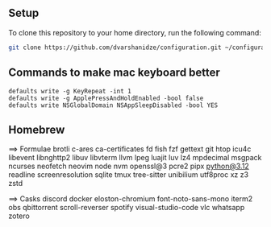 ## Setup

To clone this repository to your home directory, run the following command:

```bash
git clone https://github.com/dvarshanidze/configuration.git ~/configuration
```

## Commands to make mac keyboard better
    defaults write -g KeyRepeat -int 1
    defaults write -g ApplePressAndHoldEnabled -bool false
    defaults write NSGlobalDomain NSAppSleepDisabled -bool YES
    
## Homebrew
==> Formulae
brotli
c-ares
ca-certificates
fd
fish
fzf
gettext
git
htop
icu4c
libevent
libnghttp2
libuv
libvterm
llvm
lpeg
luajit
luv
lz4
mpdecimal
msgpack
ncurses
neofetch
neovim
node
nvm
openssl@3
pcre2
pipx
python@3.12
readline
screenresolution
sqlite
tmux
tree-sitter
unibilium
utf8proc
xz
z3
zstd

==> Casks
discord
docker
eloston-chromium
font-noto-sans-mono
iterm2
obs
qbittorrent
scroll-reverser
spotify
visual-studio-code
vlc
whatsapp
zotero
